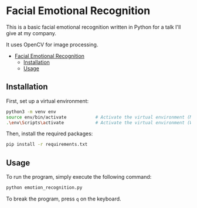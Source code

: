 # Facial Emotional Recognition

This is a basic facial emotional recognition written in Python for a talk I'll give at my company.

It uses OpenCV for image processing.

- [Facial Emotional Recognition](#facial-emotional-recognition)
  - [Installation](#installation)
  - [Usage](#usage)

## Installation

First, set up a virtual environment:

```bash
python3 -m venv env
source env/bin/activate           # Activate the virtual environment (Mac/Linux)
.\env\Scripts\activate            # Activate the virtual environment (Windows)
```

Then, install the required packages:

```bash
pip install -r requirements.txt
```

## Usage

To run the program, simply execute the following command:

```bash
python emotion_recognition.py
```

To break the program, press `q` on the keyboard.
